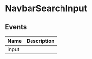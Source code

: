 
# NavbarSearchInput




## Events
| Name | Description |
| ---- | ----------- |
| input | 
    




